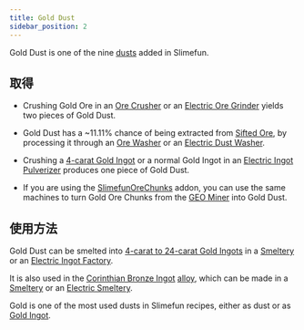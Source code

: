 ```yaml
---
title: Gold Dust
sidebar_position: 2
---
```


Gold Dust is one of the nine [dusts](/docs/Slimefun/Resources/Dusts) added in Slimefun.

## 取得

- Crushing Gold Ore in an [Ore Crusher](Ore-Crusher) or an [Electric Ore Grinder](Electric-Ore-Grinder) yields two pieces of Gold Dust.

- Gold Dust has a ~11.11% chance of being extracted from [Sifted Ore](Sifted-Ore), by processing it through an [Ore Washer](Ore-Washer) or an [Electric Dust Washer](Electric-Dust-Washer).
- Crushing a [4-carat Gold Ingot](Gold-Ingot#Gold-Ingot-4-Carat)  or a normal Gold Ingot in an [Electric Ingot Pulverizer](Electric-Ingot-Pulverizer) produces one piece of Gold Dust.
- If you are using the [SlimefunOreChunks](Addons#official-addons) addon, you can use the same machines to turn Gold Ore Chunks from the [GEO Miner](GEO-Miner) into Gold Dust.

## 使用方法

Gold Dust can be smelted into [4-carat to 24-carat Gold Ingots](Gold-Ingot) in a [Smeltery](Smeltery) or an [Electric Ingot Factory](Electric-Ingot-Factory).

It is also used in the [Corinthian Bronze Ingot](Corinthian-Bronze-Ingot) [alloy](Ingots#Alloys), which can be made in a [Smeltery](Smeltery) or an [Electric Smeltery](Electric-Smeltery).

Gold is one of the most used dusts in Slimefun recipes, either as dust or as [Gold Ingot](Gold-Ingot).
